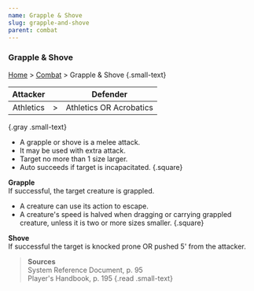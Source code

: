 ```yaml
---
name: Grapple & Shove
slug: grapple-and-shove
parent: combat
---
```

### Grapple & Shove
[Home](dm-operations-center) > [Combat](combat) > Grapple & Shove {.small-text}

| Attacker  |     |        Defender         |
| :-------: | --: | :---------------------: |
| Athletics |   > | Athletics OR Acrobatics |
{.gray .small-text}

- A grapple or shove is a melee attack.
- It may be used with extra attack.
- Target no more than 1 size larger.
- Auto succeeds if target is incapacitated.
{.square}

**Grapple**<br/>
If successful, the target creature is grappled.
- A creature can use its action to escape.
- A creature's speed is halved when dragging or carrying grappled creature, unless it is two or more sizes smaller.
{.square}

**Shove**<br/>
If successful the target is knocked prone OR pushed 5' from the attacker.

> **Sources** <br/>
> System Reference Document, p. 95<br/>
> Player's Handbook, p. 195
{.read .small-text}
